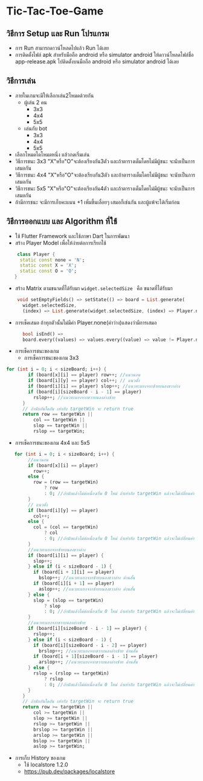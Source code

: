 # Tic-Tac-Toe-Game
## วิธีการ Setup และ Run โปรแกรม 
* การ Run สามารถดาวน์โหลดไปแล้ว Run ได้เลย
* การติดตั้งไฟล์ apk สำหรับมือถือ android หรือ simulator android ให้ดาวน์โหลดไฟล์ชื่อ app-release.apk ไปติดตั้งบนมือถือ android หรือ simulator android ได้เลย
## วิธีการเล่น 
* ภายในเกมจะมีให้เลือกเล่น2โหมดด้วยกัน
    * ผู้เล่น 2 คน
      - 3x3
      - 4x4
      - 5x5
    * เล่นกับ bot
      - 3x3
      - 4x4
      - 5x5
* เลือกโหมดไดโหมดหนึ่ง แล้วกดเริ่มเล่น
* วิธีการชนะ 3x3 "X"หรือ"O"จะต้องเรียงกัน3ตัว และถ้าตารางเต็มโดยไม่มีผู้ชนะ จะนับเป็นการเสมอกัน
* วิธีการชนะ 4x4 "X"หรือ"O"จะต้องเรียงกัน3ตัว และถ้าตารางเต็มโดยไม่มีผู้ชนะ จะนับเป็นการเสมอกัน
* วิธีการชนะ 5x5 "X"หรือ"O"จะต้องเรียงกัน4ตัว และถ้าตารางเต็มโดยไม่มีผู้ชนะ จะนับเป็นการเสมอกัน
* ถ้ามีการชนะ จะมีการเก็บคะแนน +1 เพิ่มขึ้นเลื่อยๆ เสมอก็เช่นกัน และผู้แพ้จะได้เริ่มก่อน
## วิธีการออกแบบ และ Algorithm ที่ใช้
* ใช้ Flutter Framework และใช้ภาษา Dart ในการพัฒนา
* สร้าง Player Model เพื่อให้ง่ายต่อการเรียกใช้
``` dart
    class Player {
     static const none = 'N';
     static const X = 'X';
     static const O = 'O';
   }
```
* สร้าง Matrix ตามขนาดที่ได้รับมา ``` widget.selectedSize  ``` คือ ขนาดที่ได้รับมา
``` dart
    void setEmptyFields() => setState(() => board = List.generate(
      widget.selectedSize,
      (index) => List.generate(widget.selectedSize, (index) => Player.none)));
```
* การเช็คเสมอ ถ้าทุกตัวนั้นไม่มีค่า Player.none(ค่าว่าง)แสดงว่ามีการเสมอ
``` dart
      bool isEnd() =>
      board.every((values) => values.every((value) => value != Player.none));
```
* การเช็คการชนะของเกม
   * การเช็คการชนะของเกม 3x3
``` dart
for (int i = 0; i < sizeBoard; i++) {
        if (board[x][i] == player) row++; //แนวนอน
        if (board[i][y] == player) col++; // แนวตั้ง
        if (board[i][i] == player) slop++; //แนวทะแยงจากซ้ายบนลงขวาล่าง
        if (board[i][sizeBoard - i - 1] == player)
          rslop++; //แนวทะแยงจากขวาบนลงล่างซ้าย
      }
      // ถ้านับอันใดอัน เท่ากับ targetWin จะ return true
      return row == targetWin ||
          col == targetWin ||
          slop == targetWin ||
          rslop == targetWin;
```
   * การเช็คการชนะของเกม 4x4 และ 5x5
``` dart
   for (int i = 0; i < sizeBoard; i++) {
        //แนวนอน
        if (board[x][i] == player)
          row++;
        else {
          row = (row == targetWin)
              ? row
              : 0; //ถ้านับแล้วไม่ต่อเนื่องเริ่ม 0 ใหม่ ถ้าเท่ากับ targetWin แล้วจะไม่เปลี่ยนค่า
        }
        // แนวตั้ง
        if (board[i][y] == player)
          col++;
        else {
          col = (col == targetWin)
              ? col
              : 0; //ถ้านับแล้วไม่ต่อเนื่องเริ่ม 0 ใหม่ ถ้าเท่ากับ targetWin แล้วจะไม่เปลี่ยนค่า
        }
        //แนวทะแยงจากซ้ายบนลงขวาล่าง
        if (board[i][i] == player) {
          slop++;
        } else if (i < sizeBoard - 1) {
          if (board[i + 1][i] == player)
            bslop++; //แนวทะแยงจากซ้ายบนลงขวาล่าง ด้านสั้น
          if (board[i][i + 1] == player)
            aslop++; //แนวทะแยงจากซ้ายบนลงขวาล่าง ด้านสั้น
        } else {
          slop = (slop == targetWin)
              ? slop
              : 0; //ถ้านับแล้วไม่ต่อเนื่องเริ่ม 0 ใหม่ ถ้าเท่ากับ targetWin แล้วจะไม่เปลี่ยนค่า
        }
        //แนวทะแยงจากขวาบนลงล่างซ้าย
        if (board[i][sizeBoard - i - 1] == player) {
          rslop++;
        } else if (i < sizeBoard - 1) {
          if (board[i][sizeBoard - i - 2] == player)
            brslop++; //แนวทะแยงจากขวาบนลงล่างซ้าย ด้านสั้น
          if (board[i + 1][sizeBoard - i - 1] == player)
            arslop++; //แนวทะแยงจากขวาบนลงล่างซ้าย ด้านสั้น
        } else {
          rslop = (rslop == targetWin)
              ? rslop
              : 0; //ถ้านับแล้วไม่ต่อเนื่องเริ่ม 0 ใหม่ ถ้าเท่ากับ targetWin แล้วจะไม่เปลี่ยนค่า
        }
      }
      // ถ้านับอันใดอัน เท่ากับ targetWin จะ return true
      return row >= targetWin ||
          col >= targetWin ||
          slop >= targetWin ||
          rslop >= targetWin ||
          brslop >= targetWin ||
          arslop >= targetWin ||
          bslop >= targetWin ||
          aslop >= targetWin;
```
* การเก็บ History ของเกม
   * ใช้ localstore 1.2.0
   * https://pub.dev/packages/localstore
